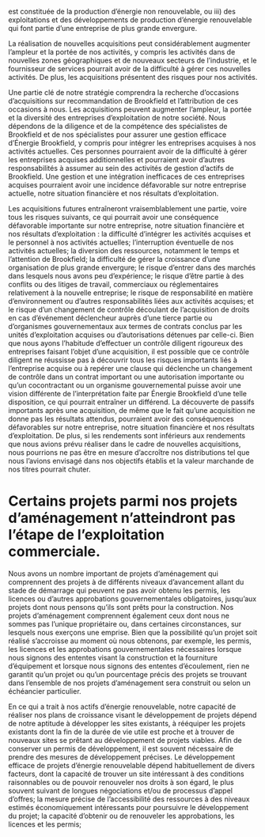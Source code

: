 est constituée de la production d’énergie non renouvelable, ou iii) des exploitations et des développements de production d’énergie renouvelable qui font partie d’une entreprise de plus grande envergure.

La réalisation de nouvelles acquisitions peut considérablement augmenter l’ampleur et la portée de nos activités, y compris les activités dans de nouvelles zones géographiques et de nouveaux secteurs de l’industrie, et le fournisseur de services pourrait avoir de la difficulté à gérer ces nouvelles activités. De plus, les acquisitions présentent des risques pour nos activités.

Une partie clé de notre stratégie comprendra la recherche d’occasions d’acquisitions sur recommandation de Brookfield et l’attribution de ces occasions à nous. Les acquisitions peuvent augmenter l’ampleur, la portée et la diversité des entreprises d’exploitation de notre société. Nous dépendons de la diligence et de la compétence des spécialistes de Brookfield et de nos spécialistes pour assurer une gestion efficace d’Énergie Brookfield, y compris pour intégrer les entreprises acquises à nos activités actuelles. Ces personnes pourraient avoir de la difficulté à gérer les entreprises acquises additionnelles et pourraient avoir d’autres responsabilités à assumer au sein des activités de gestion d’actifs de Brookfield. Une gestion et une intégration inefficaces de ces entreprises acquises pourraient avoir une incidence défavorable sur notre entreprise actuelle, notre situation financière et nos résultats d’exploitation.

Les acquisitions futures entraîneront vraisemblablement une partie, voire tous les risques suivants, ce qui pourrait avoir une conséquence défavorable importante sur notre entreprise, notre situation financière et nos résultats d’exploitation $:$ la difficulté d’intégrer les activités acquises et le personnel à nos activités actuelles; l’interruption éventuelle de nos activités actuelles; la diversion des ressources, notamment le temps et l’attention de Brookfield; la difficulté de gérer la croissance d’une organisation de plus grande envergure; le risque d’entrer dans des marchés dans lesquels nous avons peu d’expérience; le risque d’être partie à des conflits ou des litiges de travail, commerciaux ou réglementaires relativement à la nouvelle entreprise; le risque de responsabilité en matière d’environnement ou d’autres responsabilités liées aux activités acquises; et le risque d’un changement de contrôle découlant de l’acquisition de droits en cas d’événement déclencheur auprès d’une tierce partie ou d’organismes gouvernementaux aux termes de contrats conclus par les unités d’exploitation acquises ou d’autorisations détenues par celle-ci. Bien que nous ayons l’habitude d’effectuer un contrôle diligent rigoureux des entreprises faisant l’objet d’une acquisition, il est possible que ce contrôle diligent ne réussisse pas à découvrir tous les risques importants liés à l’entreprise acquise ou à repérer une clause qui déclenche un changement de contrôle dans un contrat important ou une autorisation importante ou qu’un cocontractant ou un organisme gouvernemental puisse avoir une vision différente de l’interprétation faite par Énergie Brookfield d’une telle disposition, ce qui pourrait entraîner un différend. La découverte de passifs importants après une acquisition, de même que le fait qu’une acquisition ne donne pas les résultats attendus, pourraient avoir des conséquences défavorables sur notre entreprise, notre situation financière et nos résultats d’exploitation. De plus, si les rendements sont inférieurs aux rendements que nous avions prévu réaliser dans le cadre de nouvelles acquisitions, nous pourrions ne pas être en mesure d’accroître nos distributions tel que nous l’avions envisagé dans nos objectifs établis et la valeur marchande de nos titres pourrait chuter.

# Certains projets parmi nos projets d’aménagement n’atteindront pas l’étape de l’exploitation commerciale.

Nous avons un nombre important de projets d’aménagement qui comprennent des projets à de différents niveaux d’avancement allant du stade de démarrage qui peuvent ne pas avoir obtenu les permis, les licences ou d’autres approbations gouvernementales obligatoires, jusqu’aux projets dont nous pensons qu’ils sont prêts pour la construction. Nos projets d’aménagement comprennent également ceux dont nous ne sommes pas l’unique propriétaire ou, dans certaines circonstances, sur lesquels nous exerçons une emprise. Bien que la possibilité qu’un projet soit réalisé s’accroisse au moment où nous obtenons, par exemple, les permis, les licences et les approbations gouvernementales nécessaires lorsque nous signons des ententes visant la construction et la fourniture d’équipement et lorsque nous signons des ententes d’écoulement, rien ne garantit qu’un projet ou qu’un pourcentage précis des projets se trouvant dans l’ensemble de nos projets d’aménagement sera construit ou selon un échéancier particulier.

En ce qui a trait à nos actifs d’énergie renouvelable, notre capacité de réaliser nos plans de croissance visant le développement de projets dépend de notre aptitude à développer les sites existants, à rééquiper les projets existants dont la fin de la durée de vie utile est proche et à trouver de nouveaux sites se prêtant au développement de projets viables. Afin de conserver un permis de développement, il est souvent nécessaire de prendre des mesures de développement précises. Le développement efficace de projets d’énergie renouvelable dépend habituellement de divers facteurs, dont la capacité de trouver un site intéressant à des conditions raisonnables ou de pouvoir renouveler nos droits à son égard, le plus souvent suivant de longues négociations et/ou de processus d’appel d’offres; la mesure précise de l’accessibilité des ressources à des niveaux estimés économiquement intéressants pour poursuivre le développement du projet; la capacité d’obtenir ou de renouveler les approbations, les licences et les permis;
